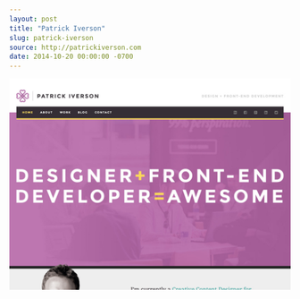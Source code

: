 ```yaml
---
layout: post 
title: "Patrick Iverson"
slug: patrick-iverson
source: http://patrickiverson.com
date: 2014-10-20 00:00:00 -0700
---
```


<img src="/screenshots/patrick-iverson.jpg">